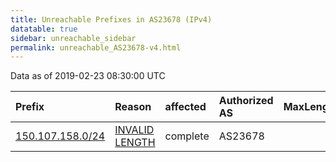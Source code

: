 ```yaml
---
title: Unreachable Prefixes in AS23678 (IPv4)
datatable: true
sidebar: unreachable_sidebar
permalink: unreachable_AS23678-v4.html
---
```


Data as of 2019-02-23 08:30:00 UTC


<div class="datatable-begin"></div>

| Prefix                                                     | Reason                                                                                                     | affected   | Authorized AS   |   MaxLength | Anchor                                       |   unreachable /24s |
|:-----------------------------------------------------------|:-----------------------------------------------------------------------------------------------------------|:-----------|:----------------|------------:|:---------------------------------------------|-------------------:|
| [150.107.158.0/24](https://stat.ripe.net/150.107.158.0/24) | [INVALID LENGTH](https://rpki-validator.ripe.net/announcement-preview?asn=AS23678&prefix=150.107.158.0/24) | complete   | AS23678         |          22 | [APNIC](unreachable_APNIC_RPKI_Root-v4.html) |                  1 |

<div class="datatable-end"></div>
